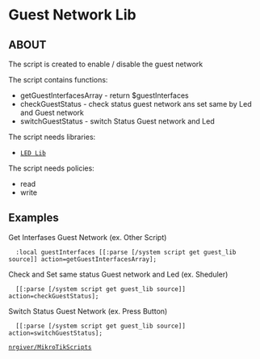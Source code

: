 # Guest Network Lib

## ABOUT

The script is created to enable / disable the guest network

The script contains functions:

 - getGuestInterfacesArray - return $guestInterfaces
 - checkGuestStatus - check status guest network ans set same by Led and Guest network
 - switchGuestStatus - switch Status Guest network and Led
 
The script needs libraries:

 - [`LED Lib`](https://github.com/nrgiver/MikroTikScripts/tree/master/LED%20Lib)
 
The script needs policies:

 - read
 - write
 
## Examples

Get Interfases Guest Network (ex. Other Script)

      :local guestInterfaces [[:parse [/system script get guest_lib source]] action=getGuestInterfacesArray];

Check and Set same status Guest network and Led (ex. Sheduler)

      [[:parse [/system script get guest_lib source]] action=checkGuestStatus];

Switch Status Guest Network (ex. Press Button)

      [[:parse [/system script get guest_lib source]] action=switchGuestStatus];

[`nrgiver/MikroTikScripts`](https://github.com/nrgiver/MikroTikScripts)